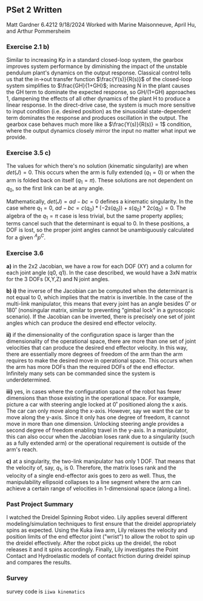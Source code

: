 ## PSet 2 Written

Matt Gardner
6.4212
9/18/2024
Worked with Marine Maisonneuve, April Hu, and Arthur Pommersheim

### Exercise 2.1 b)

Similar to increasing Kp in a standard closed-loop system, the gearbox improves system performance by diminishing the impact of the unstable pendulum plant's dynamics on the output response. Classical control tells us that the in->out transfer function $\frac{Y(s)}{R(s)}$ of the closed-loop system simplifies to $\frac{GH}{1+GH}$; increasing N in the plant causes the GH term to dominate the expected response, so GH/(1+GH) approaches 1, dampening the effects of all other dynamics of the plant H to produce a linear response. In the direct-drive case, the system is much more sensitive to input condition (i.e. desired position) as the sinusoidal state-dependent term dominates the response and produces oscillation in the output. The gearbox case behaves much more like a $\frac{Y(s)}{R(s)} = 1$ condition, where the output dynamics closely mirror the input no matter what input we provide.

### Exercise 3.5 c)

The values for which there's no solution (kinematic singularity) are when $det(J)=0$. This occurs when the arm is fully extended ($q_1=0$) or when the arm is folded back on itself ($q_1=\pi$). These solutions are not dependent on $q_0$, so the first link can be at any angle.

Mathematically, $det(J)=ad-bc=0$ defines a kinematic singularity. In the case where $q_1=0$, $ad-bc = c(q_0)*(-2s(q_0)) + s(q_0)*2c(q_0) = 0.$  The algebra of the $q_1=\pi$ case is less trivial, but the same property applies; terms cancel such that the determinant is equal to 0. In these positions, a DOF is lost, so the proper joint angles cannot be unambiguously calculated for a given $^Ap^C$.

### Exercise 3.6

**a)** in the 2x2 Jacobian, we have a row for each DOF (XY) and a column for each joint angle (q0, q1). In the case described, we would have a 3xN matrix for the 3 DOFs (X,Y,Z) and N joint angles.

**b)** **i)** the inverse of the Jacobian can be computed when the determinant is not equal to 0, which implies that the matrix is invertible. In the case of the multi-link manipulator, this means that every joint has an angle besides 0˚ or 180˚ (nonsingular matrix, similar to preventing "gimbal lock" in a gyroscopic scenario). If the Jacobian can be inverted, there is precisely one set of joint angles which can produce the desired end effector velocity.

**ii)** if the dimensionality of the configuration space is larger than the dimensionality of the operational space, there are more than one set of joint velocities that can produce the desired end effector velocity. In this way, there are essentially more degrees of freedom of the arm than the arm requires to make the desired move in operational space. This occurs when the arm has more DOFs than the required DOFs of the end effector. Infinitely many sets can be commanded since the system is underdetermined.

**iii)** yes, in cases where the configuration space of the robot has fewer dimensions than those existing in the operational space. For example, picture a car with steering angle locked at 0˚ positioned along the x axis. The car can only move along the x-axis. However, say we want the car to move along the y-axis. Since it only has one degree of freedom, it cannot move in more than one dimension. Unlocking steering angle provides a second degree of freedom enabling travel in the y-axis. In a manipulator, this can also occur when the Jacobian loses rank due to a singularity (such as a fully extended arm) or the operational requirement is outside of the arm's reach.

**c)** at a singularity, the two-link manipulator has only 1 DOF. That means that the velocity of, say, $q_1$, is 0. Therefore, the matrix loses rank and the velocity of a single end-effector axis goes to zero as well. Thus, the manipulability ellipsoid collapses to a line segment where the arm can achieve a certain range of velocities in 1-dimensional space (along a line).

### Past Project Summary

I watched the Dreidel Spinning Robot video. Lily applies several different modeling/simulation techniques to first ensure that the dreidel appropriately spins as expected. Using the Kuka iiwa arm, Lily relaxes the velocity and position limits of the end effector joint ("wrist") to allow the robot to spin up the dreidel effectively. After the robot picks up the dreidel, the robot releases it and it spins accordingly. Finally, Lily investigates the Point Contact and Hydroelastic models of contact friction during dreidel spinup and compares the results.

### Survey

survey code is `iiwa kinematics`

